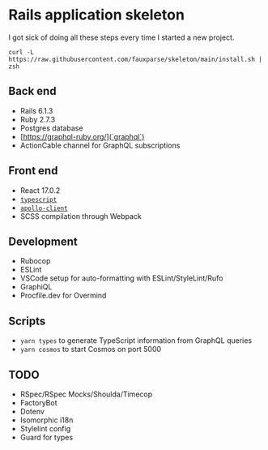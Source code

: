 # Rails application skeleton

I got sick of doing all these steps every time I started a new project.

```
curl -L https://raw.githubusercontent.com/fauxparse/skeleton/main/install.sh | zsh
```

## Back end

* Rails 6.1.3
* Ruby 2.7.3
* Postgres database
* [https://graphql-ruby.org/](`graphql`)
* ActionCable channel for GraphQL subscriptions

## Front end

* React 17.0.2
* [`typescript`](https://github.com/microsoft/typescript)
* [`apollo-client`](https://github.com/apollographql/apollo-client)
* SCSS compilation through Webpack

## Development

* Rubocop
* ESLint
* VSCode setup for auto-formatting with ESLint/StyleLint/Rufo
* GraphiQL
* Procfile.dev for Overmind

## Scripts

* `yarn types` to generate TypeScript information from GraphQL queries
* `yarn cosmos` to start Cosmos on port 5000

## TODO

* RSpec/RSpec Mocks/Shoulda/Timecop
* FactoryBot
* Dotenv
* Isomorphic i18n
* Stylelint config
* Guard for types
